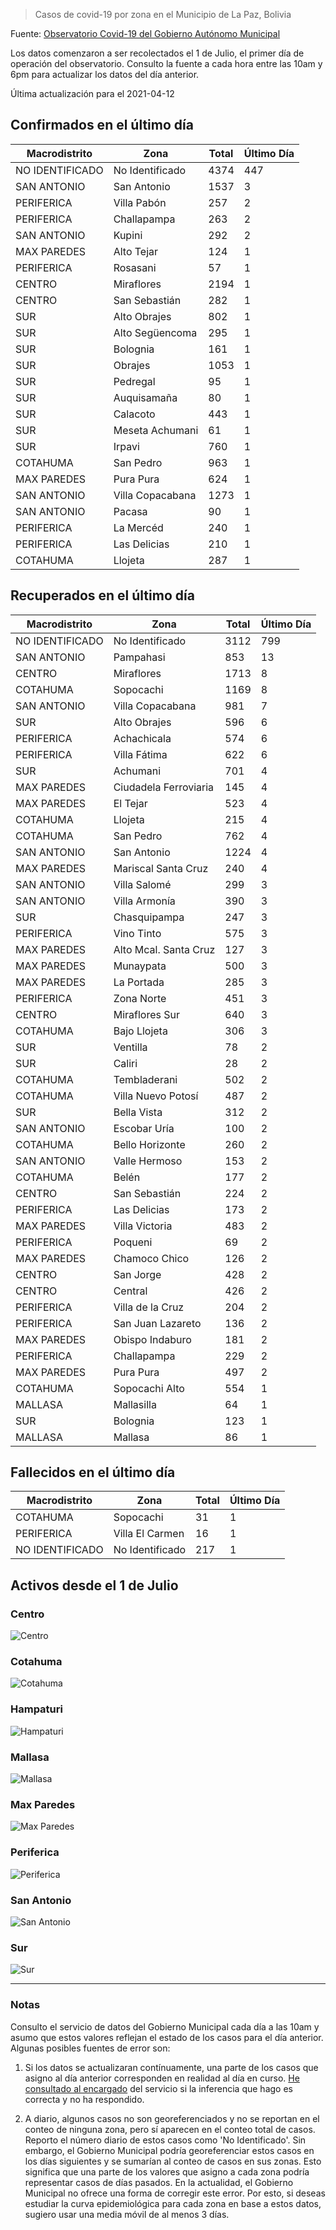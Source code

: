 > Casos de covid-19 por zona en el Municipio de La Paz, Bolivia

Fuente: [Observatorio Covid-19 del Gobierno Autónomo Municipal](http://observatoriocovid19.lapaz.bo/observatorio/index.php/datos-abiertos-covid)

Los datos comenzaron a ser recolectados el 1 de Julio, el primer día de operación del observatorio. Consulto la fuente a cada hora entre las 10am y 6pm para actualizar los datos del día anterior.

Última actualización para el 2021-04-12

## Confirmados en el último día

| Macrodistrito   | Zona             |   Total |   Último Día |
|-----------------|------------------|---------|--------------|
| NO IDENTIFICADO | No Identificado  |    4374 |          447 |
| SAN ANTONIO     | San Antonio      |    1537 |            3 |
| PERIFERICA      | Villa Pabón      |     257 |            2 |
| PERIFERICA      | Challapampa      |     263 |            2 |
| SAN ANTONIO     | Kupini           |     292 |            2 |
| MAX PAREDES     | Alto Tejar       |     124 |            1 |
| PERIFERICA      | Rosasani         |      57 |            1 |
| CENTRO          | Miraflores       |    2194 |            1 |
| CENTRO          | San Sebastián    |     282 |            1 |
| SUR             | Alto Obrajes     |     802 |            1 |
| SUR             | Alto Següencoma  |     295 |            1 |
| SUR             | Bolognia         |     161 |            1 |
| SUR             | Obrajes          |    1053 |            1 |
| SUR             | Pedregal         |      95 |            1 |
| SUR             | Auquisamaña      |      80 |            1 |
| SUR             | Calacoto         |     443 |            1 |
| SUR             | Meseta Achumani  |      61 |            1 |
| SUR             | Irpavi           |     760 |            1 |
| COTAHUMA        | San Pedro        |     963 |            1 |
| MAX PAREDES     | Pura Pura        |     624 |            1 |
| SAN ANTONIO     | Villa Copacabana |    1273 |            1 |
| SAN ANTONIO     | Pacasa           |      90 |            1 |
| PERIFERICA      | La Mercéd        |     240 |            1 |
| PERIFERICA      | Las Delicias     |     210 |            1 |
| COTAHUMA        | Llojeta          |     287 |            1 |

## Recuperados en el último día

| Macrodistrito   | Zona                  |   Total |   Último Día |
|-----------------|-----------------------|---------|--------------|
| NO IDENTIFICADO | No Identificado       |    3112 |          799 |
| SAN ANTONIO     | Pampahasi             |     853 |           13 |
| CENTRO          | Miraflores            |    1713 |            8 |
| COTAHUMA        | Sopocachi             |    1169 |            8 |
| SAN ANTONIO     | Villa Copacabana      |     981 |            7 |
| SUR             | Alto Obrajes          |     596 |            6 |
| PERIFERICA      | Achachicala           |     574 |            6 |
| PERIFERICA      | Villa Fátima          |     622 |            6 |
| SUR             | Achumani              |     701 |            4 |
| MAX PAREDES     | Ciudadela Ferroviaria |     145 |            4 |
| MAX PAREDES     | El Tejar              |     523 |            4 |
| COTAHUMA        | Llojeta               |     215 |            4 |
| COTAHUMA        | San Pedro             |     762 |            4 |
| SAN ANTONIO     | San Antonio           |    1224 |            4 |
| MAX PAREDES     | Mariscal Santa Cruz   |     240 |            4 |
| SAN ANTONIO     | Villa Salomé          |     299 |            3 |
| SAN ANTONIO     | Villa Armonía         |     390 |            3 |
| SUR             | Chasquipampa          |     247 |            3 |
| PERIFERICA      | Vino Tinto            |     575 |            3 |
| MAX PAREDES     | Alto Mcal. Santa Cruz |     127 |            3 |
| MAX PAREDES     | Munaypata             |     500 |            3 |
| MAX PAREDES     | La Portada            |     285 |            3 |
| PERIFERICA      | Zona Norte            |     451 |            3 |
| CENTRO          | Miraflores Sur        |     640 |            3 |
| COTAHUMA        | Bajo Llojeta          |     306 |            3 |
| SUR             | Ventilla              |      78 |            2 |
| SUR             | Caliri                |      28 |            2 |
| COTAHUMA        | Tembladerani          |     502 |            2 |
| COTAHUMA        | Villa Nuevo Potosí    |     487 |            2 |
| SUR             | Bella Vista           |     312 |            2 |
| SAN ANTONIO     | Escobar Uría          |     100 |            2 |
| COTAHUMA        | Bello Horizonte       |     260 |            2 |
| SAN ANTONIO     | Valle Hermoso         |     153 |            2 |
| COTAHUMA        | Belén                 |     177 |            2 |
| CENTRO          | San Sebastián         |     224 |            2 |
| PERIFERICA      | Las Delicias          |     173 |            2 |
| MAX PAREDES     | Villa Victoria        |     483 |            2 |
| PERIFERICA      | Poqueni               |      69 |            2 |
| MAX PAREDES     | Chamoco Chico         |     126 |            2 |
| CENTRO          | San Jorge             |     428 |            2 |
| CENTRO          | Central               |     426 |            2 |
| PERIFERICA      | Villa de la Cruz      |     204 |            2 |
| PERIFERICA      | San Juan Lazareto     |     136 |            2 |
| MAX PAREDES     | Obispo Indaburo       |     181 |            2 |
| PERIFERICA      | Challapampa           |     229 |            2 |
| MAX PAREDES     | Pura Pura             |     497 |            2 |
| COTAHUMA        | Sopocachi Alto        |     554 |            1 |
| MALLASA         | Mallasilla            |      64 |            1 |
| SUR             | Bolognia              |     123 |            1 |
| MALLASA         | Mallasa               |      86 |            1 |

## Fallecidos en el último día

| Macrodistrito   | Zona            |   Total |   Último Día |
|-----------------|-----------------|---------|--------------|
| COTAHUMA        | Sopocachi       |      31 |            1 |
| PERIFERICA      | Villa El Carmen |      16 |            1 |
| NO IDENTIFICADO | No Identificado |     217 |            1 |

## Activos desde el 1 de Julio

### Centro

![Centro](plots/activos_centro.png)

### Cotahuma

![Cotahuma](plots/activos_cotahuma.png)

### Hampaturi

![Hampaturi](plots/activos_hampaturi.png)

### Mallasa

![Mallasa](plots/activos_mallasa.png)

### Max Paredes

![Max Paredes](plots/activos_max_paredes.png)

### Periferica

![Periferica](plots/activos_periferica.png)

### San Antonio

![San Antonio](plots/activos_san_antonio.png)

### Sur

![Sur](plots/activos_sur.png)

---

### Notas

Consulto el servicio de datos del Gobierno Municipal cada día a las 10am y asumo que estos valores reflejan el estado de los casos para el día anterior. Algunas posibles fuentes de error son:

1. Si los datos se actualizaran contínuamente, una parte de los casos que asigno al día anterior corresponden en realidad al día en curso. [He consultado al encargado](https://twitter.com/mauforonda/status/1278727234765959168) del servicio si la inferencia que hago es correcta y no ha respondido.

2. A diario, algunos casos no son georeferenciados y no se reportan en el conteo de ninguna zona, pero sí aparecen en el conteo total de casos. Reporto el número diario de estos casos como 'No Identificado'.  Sin embargo, el Gobierno Municipal podría georeferenciar estos casos en los días siguientes y se sumarían al conteo de casos en sus zonas. Esto significa que una parte de los valores que asigno a cada zona podría representar casos de días pasados. En la actualidad, el Gobierno Municipal no ofrece una forma de corregir este error. Por esto, si deseas estudiar la curva epidemiológica para cada zona en base a estos datos, sugiero usar una media móvil de al menos 3 días.